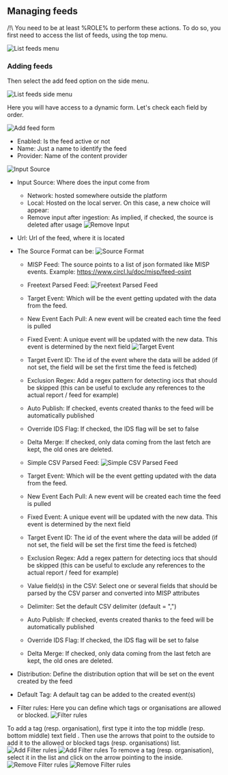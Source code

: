 <!-- toc -->

## Managing feeds

/!\ You need to be at least %ROLE% to perform these actions.
To do so, you first need to access the list of feeds, using the top menu.

![List feeds menu](./figures/listfeeds.png)

### Adding feeds

Then select the add feed option on the side menu.

![List feeds side menu](./figures/addfeed.png)

Here you will have access to a dynamic form. Let's check each field by order.

![Add feed form](./figures/addfeedform.png)

* Enabled: Is the feed active or not
* Name: Just a name to identify the feed
* Provider: Name of the content provider

![Input Source](./figures/inputsource.png)

* Input Source: Where does the input come from
  * Network: hosted somewhere outside the platform
  * Local: Hosted on the local server. On this case, a new choice will appear:
   * Remove input after ingestion: As implied, if checked, the source is deleted after usage
![Remove Input](./figures/removeinput.png)

* Url: Url of the feed, where it is located

* The Source Format can be: 
![Source Format](./figures/sourceformat.png)
  * MISP Feed: The source points to a list of json formated like MISP events. 
  Example: https://www.circl.lu/doc/misp/feed-osint

  * Freetext Parsed Feed: 
![Freetext Parsed Feed](./figures/freetextparsedfeed.png)
   * Target Event: Which will be the event getting updated with the data from the feed.
    * New Event Each Pull: A new event will be created each time the feed is pulled
    * Fixed Event: A unique event will be updated with the new data. This event is determined by the next field
![Target Event](./figures/targetevent.png)
   * Target Event ID: The id of the event where the data will be added (if not set, the field will be set the first time the feed is fetched) 
   * Exclusion Regex: Add a regex pattern for detecting iocs that should be skipped (this can be useful to exclude any references to the actual report / feed for example)
   * Auto Publish: If checked, events created thanks to the feed will be automatically published
   * Override IDS Flag: If checked, the IDS flag will be set to false
   * Delta Merge: If checked, only data coming from the last fetch are kept, the old ones are deleted.

  * Simple CSV Parsed Feed: 
![Simple CSV Parsed Feed](./figures/simplecsvparsedfeed.png)
   * Target Event: Which will be the event getting updated with the data from the feed.
    * New Event Each Pull: A new event will be created each time the feed is pulled
    * Fixed Event: A unique event will be updated with the new data. This event is determined by the next field
   * Target Event ID: The id of the event where the data will be added (if not set, the field will be set the first time the feed is fetched) 
   * Exclusion Regex: Add a regex pattern for detecting iocs that should be skipped (this can be useful to exclude any references to the actual report / feed for example)
   * Value field(s) in the CSV: Select one or several fields that should be parsed by the CSV parser and converted into MISP attributes
   * Delimiter: Set the default CSV delimiter (default = ",")
   * Auto Publish: If checked, events created thanks to the feed will be automatically published
   * Override IDS Flag: If checked, the IDS flag will be set to false
   * Delta Merge: If checked, only data coming from the last fetch are kept, the old ones are deleted.

* Distribution: Define the distribution option that will be set on the event created by the feed

* Default Tag: A default tag can be added to the created event(s)

* Filter rules: Here you can define which tags or organisations are allowed or blocked.
![Filter rules](./figures/filterrules.png)

To add a tag (resp. organisation), first type it into the top middle (resp. bottom middle) text field . Then use the arrows that point to the outside to add it to the allowed or blocked tags (resp. organisations) list.
![Add Filter rules](./figures/addfilterrules.png)
![Add Filter rules](./figures/addfilterrules2.png)
To remove a tag (resp. organisation), select it in the list and click on the arrow pointing to the inside.
![Remove Filter rules](./figures/removefilterrules.png)
![Remove Filter rules](./figures/removefilterrules2.png)
